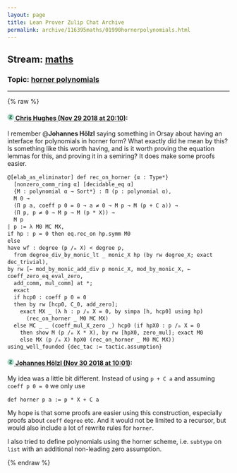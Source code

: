 ```yaml
---
layout: page
title: Lean Prover Zulip Chat Archive 
permalink: archive/116395maths/01990hornerpolynomials.html
---
```


## Stream: [maths](index.html)
### Topic: [horner polynomials](01990hornerpolynomials.html)

---


{% raw %}
#### [![Click to go to Zulip](../../assets/img/zulip2.png) Chris Hughes (Nov 29 2018 at 20:10)](https://leanprover.zulipchat.com/#narrow/stream/116395-maths/topic/horner%20polynomials/near/148810007):
I remember @**Johannes Hölzl**  saying something in Orsay about having an interface for polynomials in horner form? What exactly did he mean by this? Is something like this worth having, and is it worth proving the equation lemmas for this, and proving it in a semiring? It does make some proofs easier.
```lean
@[elab_as_eliminator] def rec_on_horner {α : Type*}
  [nonzero_comm_ring α] [decidable_eq α]
  {M : polynomial α → Sort*} : Π (p : polynomial α),
  M 0 →
  (Π p a, coeff p 0 = 0 → a ≠ 0 → M p → M (p + C a)) →
  (Π p, p ≠ 0 → M p → M (p * X)) →
  M p
| p := λ M0 MC MX,
if hp : p = 0 then eq.rec_on hp.symm M0
else
have wf : degree (p /ₘ X) < degree p,
  from degree_div_by_monic_lt _ monic_X hp (by rw degree_X; exact dec_trivial),
by rw [← mod_by_monic_add_div p monic_X, mod_by_monic_X, ← coeff_zero_eq_eval_zero,
  add_comm, mul_comm] at *;
  exact
  if hcp0 : coeff p 0 = 0
  then by rw [hcp0, C_0, add_zero];
    exact MX _ (λ h : p /ₘ X = 0, by simpa [h, hcp0] using hp)
      (rec_on_horner _ M0 MC MX)
  else MC _ _ (coeff_mul_X_zero _) hcp0 (if hpX0 : p /ₘ X = 0
    then show M (p /ₘ X * X), by rw [hpX0, zero_mul]; exact M0
    else MX (p /ₘ X) hpX0 (rec_on_horner _ M0 MC MX))
using_well_founded {dec_tac := tactic.assumption}
```

#### [![Click to go to Zulip](../../assets/img/zulip2.png) Johannes Hölzl (Nov 30 2018 at 10:01)](https://leanprover.zulipchat.com/#narrow/stream/116395-maths/topic/horner%20polynomials/near/148849553):
My idea was a little bit different. Instead of using `p + C a` and assuming `coeff p 0 = 0` we only use
```lean
def horner p a := p * X + C a
```
My hope is that some proofs are easier using this construction, especially proofs about `coeff` `degree` etc. 
And it would not be limited to a recursor, but would also include a lot of rewrite rules for `horner`. 

I also tried to define polynomials using the horner scheme, i.e. `subtype` on `list` with an additional non-leading zero assumption.


{% endraw %}
